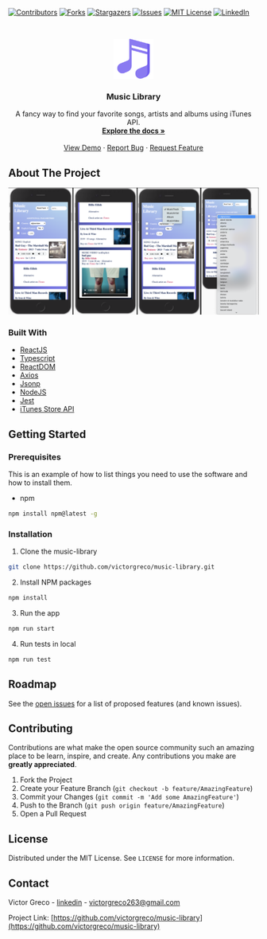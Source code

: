 <!-- PROJECT SHIELDS -->
<!--
*** I'm using markdown "reference style" links for readability.
*** Reference links are enclosed in brackets [ ] instead of parentheses ( ).
*** See the bottom of this document for the declaration of the reference variables
*** for contributors-url, forks-url, etc. This is an optional, concise syntax you may use.
*** https://www.markdownguide.org/basic-syntax/#reference-style-links
-->
[![Contributors][contributors-shield]][contributors-url]
[![Forks][forks-shield]][forks-url]
[![Stargazers][stars-shield]][stars-url]
[![Issues][issues-shield]][issues-url]
[![MIT License][license-shield]][license-url]
[![LinkedIn][linkedin-shield]][linkedin-url]

<!-- PROJECT LOGO -->
<br />
<p align="center">
  <a href="https://github.com/victorgreco/music-library">
    <img src="images/logo.svg" alt="Logo" width="80" height="80">
  </a>

  <h3 align="center">Music Library</h3>

  <p align="center">
    A fancy way to find your favorite songs, artists and albums using iTunes API.
    <br />
    <a href="https://github.com/victorgreco/music-library"><strong>Explore the docs »</strong></a>
    <br />
    <br />
    <a href="https://github.com/victorgreco/music-library">View Demo</a>
    ·
    <a href="https://github.com/victorgreco/music-library/issues">Report Bug</a>
    ·
    <a href="https://github.com/victorgreco/music-library/issues">Request Feature</a>
  </p>
</p>

<!-- ABOUT THE PROJECT -->
## About The Project

<img src="./images/screenshot.png">

### Built With

* [ReactJS](https://es.reactjs.org/)
* [Typescript](https://www.typescriptlang.org/docs/)
* [ReactDOM](https://it.reactjs.org/docs/react-dom.html)
* [Axios](https://github.com/axios/axios)
* [Jsonp](https://github.com/axios/axios/blob/master/COOKBOOK.md#jsonp)
* [NodeJS](https://nodejs.org/it/docs/)
* [Jest](https://jestjs.io/)
* [iTunes Store API](https://affiliate.itunes.apple.com/resources/documentation/itunes-store-web-service-search-api/)

<!-- GETTING STARTED -->
## Getting Started

### Prerequisites

This is an example of how to list things you need to use the software and how to install them.
* npm
```sh
npm install npm@latest -g
```

### Installation

1. Clone the music-library
```sh
git clone https://github.com/victorgreco/music-library.git
```
2. Install NPM packages
```sh
npm install
```

3. Run the app
```sh
npm run start
```

4. Run tests in local
```sh
npm run test
```

<!-- ROADMAP -->
## Roadmap

See the [open issues](https://github.com/victorgreco/music-library/issues) for a list of proposed features (and known issues).

<!-- CONTRIBUTING -->
## Contributing

Contributions are what make the open source community such an amazing place to be learn, inspire, and create. Any contributions you make are **greatly appreciated**.

1. Fork the Project
2. Create your Feature Branch (`git checkout -b feature/AmazingFeature`)
3. Commit your Changes (`git commit -m 'Add some AmazingFeature'`)
4. Push to the Branch (`git push origin feature/AmazingFeature`)
5. Open a Pull Request

<!-- LICENSE -->
## License

Distributed under the MIT License. See `LICENSE` for more information.

<!-- CONTACT -->
## Contact

Victor Greco - [linkedin](https://www.linkedin.com/in/victor-greco/) - victorgreco263@gmail.com

Project Link: [https://github.com/victorgreco/music-library](https://github.com/victorgreco/music-library)

<!-- MARKDOWN LINKS & IMAGES -->
<!-- https://www.markdownguide.org/basic-syntax/#reference-style-links -->
[contributors-shield]: https://img.shields.io/github/contributors/victorgreco/music-library.svg?style=flat-square
[contributors-url]: https://github.com/victorgreco/music-library/graphs/contributors
[forks-shield]: https://img.shields.io/github/forks/victorgreco/music-library.svg?style=flat-square
[forks-url]: https://github.com/victorgreco/music-library/network/members
[stars-shield]: https://img.shields.io/github/stars/victorgreco/music-library.svg?style=flat-square
[stars-url]: https://github.com/victorgreco/music-library/stargazers
[issues-shield]: https://img.shields.io/github/issues/victorgreco/music-library.svg?style=flat-square
[issues-url]: https://github.com/victorgreco/music-library/issues
[license-shield]: https://img.shields.io/github/license/victorgreco/music-library.svg?style=flat-square
[license-url]: https://github.com/victorgreco/music-library/blob/master/LICENSE.txt
[linkedin-shield]: https://img.shields.io/badge/-LinkedIn-black.svg?style=flat-square&logo=linkedin&colorB=555
[linkedin-url]: https://www.linkedin.com/in/victor-greco/
[product-screenshot]: images/screenshot.png
